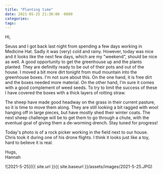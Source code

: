 ```yaml
---
title: "Planting time"
date: 2021-05-25 21:30:00 -0600
categories:
tags:
---
```


Hi,

Seuss and I got back last night from spending a few days working in Medicine Hat. Sadly it was (very) cold and rainy. However, today was nice and it looks like the next few days, which are my "weekend", should be nice as well. A good opportunity to get the greenhouse up and the plants planted. They are definitly ready to be out of their pots and out of the house. I moved a bit more dirt tonight from mud mountain into the greenhouse boxes. I'm not sure about this. On the one hand, it is free dirt and the boxes needed more material. On the other hand, I'm sure it comes with a good complement of weed seeds. To try to limit the success of these I have covered the boxes with a thick layers of rotting straw.

The sheep have made good headway on the grass in their current pasture, so it is time to move them along. They are still looking a bit ragged with wool hanging off in large pieces, but have mostly shed their winter coats. The next sheep challenge will be to get them to go through a chute, with the eventual goal of giving them a de-worming drench. Stay tuned for progress!

Today's photo is of a rock picker working in the field next to our house. Chris took it during one of his drone flights. I think it looks just like a toy, hard to believe it is real.

Hugs,<br />
Hannah

![2021-5-25]({{ site.url }}{{ site.baseurl }}/assets/images/2021-5-25.JPG)